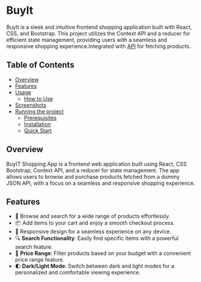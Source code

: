 
# BuyIt

BuyIt is  a sleek and intuitive frontend shopping application built with React, CSS, and Bootstrap. This project utilizes the Context API and a reducer for efficient state management, providing users with a seamless and responsive shopping experience.Integrated with [API](https://dummyjson.com/products) for fetching products.

## Table of Contents

- [Overview](#overview)
- [Features](#features)
- [Usage](#usage)
  - [How to Use](#how-to-use)
- [Screenshots](#screenshots)
- [Running the project](#runnig-the-project)
  - [Prerequisites](#prerequisites)
  - [Installation](#installation)
  - [Quick Start](#quick-start)

## Overview
BuyIT Shopping App is a frontend web application built using React, CSS Bootstrap, Context API, and a reducer for state management. The app allows users to browse and purchase products fetched from a dummy JSON API, with a focus on a seamless and responsive shopping experience.

## Features
- 🛒 Browse and search for a wide range of products effortlessly.
- 📦 Add items to your cart and enjoy a smooth checkout process.
- 📱 Responsive design for a seamless experience on any device.
- 🔍 **Search Functionality**: Easily find specific items with a powerful search feature.
- 💸 **Price Range**: Filter products based on your budget with a convenient price range feature.
- 🌓 **Dark/Light Mode**: Switch between dark and light modes for a personalized and comfortable viewing experience.
